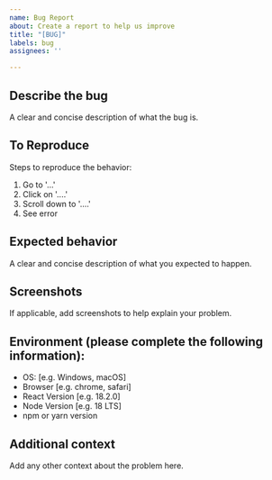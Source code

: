 ```yaml
---
name: Bug Report
about: Create a report to help us improve
title: "[BUG]"
labels: bug
assignees: ''

---
```


## Describe the bug

A clear and concise description of what the bug is.

## To Reproduce

Steps to reproduce the behavior:

1. Go to '...'
2. Click on '....'
3. Scroll down to '....'
4. See error

## Expected behavior

A clear and concise description of what you expected to happen.

## Screenshots

If applicable, add screenshots to help explain your problem.

## Environment (please complete the following information):

- OS: [e.g. Windows, macOS]
- Browser [e.g. chrome, safari]
- React Version [e.g. 18.2.0]
- Node Version [e.g. 18 LTS]
- npm or yarn version

## Additional context

Add any other context about the problem here.
